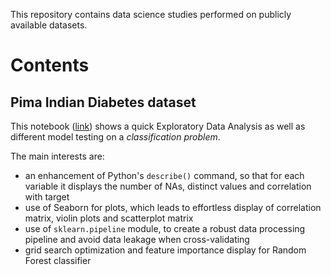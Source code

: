 This repository contains data science studies performed on publicly available datasets.


# Contents
## Pima Indian Diabetes dataset
This notebook ([link](pima_indians_diabetes.ipynb)) shows a quick Exploratory Data Analysis as well as different model testing on a *classification problem*.

The main interests are:
* an enhancement of Python's `describe()` command, so that for each variable it displays the number of NAs, distinct values and correlation with target
* use of Seaborn for plots, which leads to effortless display of correlation matrix, violin plots and scatterplot matrix
* use of `sklearn.pipeline` module, to create a robust data processing pipeline and avoid data leakage when cross-validating
* grid search optimization and feature importance display for Random Forest classifier
